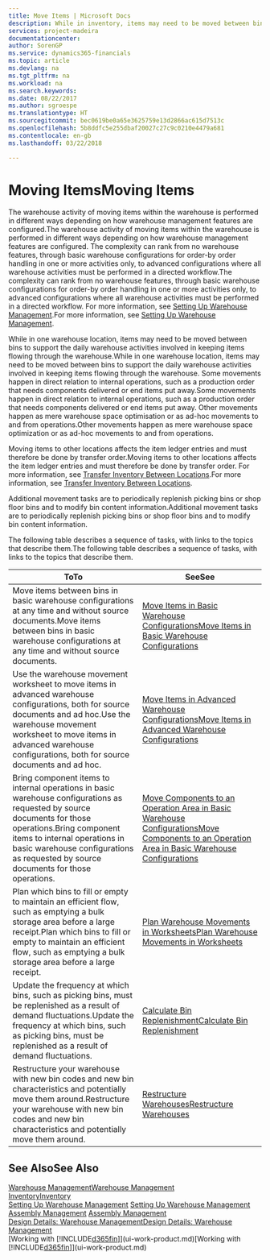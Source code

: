 ```yaml
---
title: Move Items | Microsoft Docs
description: While in inventory, items may need to be moved between bins to support the daily warehouse activities involved in keeping items flowing through the warehouse. Some movements happen in direct relation to internal operations, such as a production order that needs components delivered or end items put away. Other movements happen as mere warehouse space optimisation or as ad-hoc movements to and from operations.
services: project-madeira
documentationcenter: 
author: SorenGP
ms.service: dynamics365-financials
ms.topic: article
ms.devlang: na
ms.tgt_pltfrm: na
ms.workload: na
ms.search.keywords: 
ms.date: 08/22/2017
ms.author: sgroespe
ms.translationtype: HT
ms.sourcegitcommit: bec0619be0a65e3625759e13d2866ac615d7513c
ms.openlocfilehash: 5b8ddfc5e255dbaf20027c27c9c0210e4479a681
ms.contentlocale: en-gb
ms.lasthandoff: 03/22/2018

---
```

# <a name="moving-items"></a><span data-ttu-id="1097a-105">Moving Items</span><span class="sxs-lookup"><span data-stu-id="1097a-105">Moving Items</span></span>
<span data-ttu-id="1097a-106">The warehouse activity of moving items within the warehouse is performed in different ways depending on how warehouse management features are configured.</span><span class="sxs-lookup"><span data-stu-id="1097a-106">The warehouse activity of moving items within the warehouse is performed in different ways depending on how warehouse management features are configured.</span></span> <span data-ttu-id="1097a-107">The complexity can rank from no warehouse features, through basic warehouse configurations for order-by order handling in one or more activities only, to advanced configurations where all warehouse activities must be performed in a directed workflow.</span><span class="sxs-lookup"><span data-stu-id="1097a-107">The complexity can rank from no warehouse features, through basic warehouse configurations for order-by order handling in one or more activities only, to advanced configurations where all warehouse activities must be performed in a directed workflow.</span></span> <span data-ttu-id="1097a-108">For more information, see [Setting Up Warehouse Management](warehouse-setup-warehouse.md).</span><span class="sxs-lookup"><span data-stu-id="1097a-108">For more information, see [Setting Up Warehouse Management](warehouse-setup-warehouse.md).</span></span>

<span data-ttu-id="1097a-109">While in one warehouse location, items may need to be moved between bins to support the daily warehouse activities involved in keeping items flowing through the warehouse.</span><span class="sxs-lookup"><span data-stu-id="1097a-109">While in one warehouse location, items may need to be moved between bins to support the daily warehouse activities involved in keeping items flowing through the warehouse.</span></span> <span data-ttu-id="1097a-110">Some movements happen in direct relation to internal operations, such as a production order that needs components delivered or end items put away.</span><span class="sxs-lookup"><span data-stu-id="1097a-110">Some movements happen in direct relation to internal operations, such as a production order that needs components delivered or end items put away.</span></span> <span data-ttu-id="1097a-111">Other movements happen as mere warehouse space optimisation or as ad-hoc movements to and from operations.</span><span class="sxs-lookup"><span data-stu-id="1097a-111">Other movements happen as mere warehouse space optimization or as ad-hoc movements to and from operations.</span></span>

<span data-ttu-id="1097a-112">Moving items to other locations affects the item ledger entries and must therefore be done by transfer order.</span><span class="sxs-lookup"><span data-stu-id="1097a-112">Moving items to other locations affects the item ledger entries and must therefore be done by transfer order.</span></span> <span data-ttu-id="1097a-113">For more information, see [Transfer Inventory Between Locations](inventory-how-transfer-between-locations.md).</span><span class="sxs-lookup"><span data-stu-id="1097a-113">For more information, see [Transfer Inventory Between Locations](inventory-how-transfer-between-locations.md).</span></span>  

<span data-ttu-id="1097a-114">Additional movement tasks are to periodically replenish picking bins or shop floor bins and to modify bin content information.</span><span class="sxs-lookup"><span data-stu-id="1097a-114">Additional movement tasks are to periodically replenish picking bins or shop floor bins and to modify bin content information.</span></span>  

 <span data-ttu-id="1097a-115">The following table describes a sequence of tasks, with links to the topics that describe them.</span><span class="sxs-lookup"><span data-stu-id="1097a-115">The following table describes a sequence of tasks, with links to the topics that describe them.</span></span>   

|<span data-ttu-id="1097a-116">**To**</span><span class="sxs-lookup"><span data-stu-id="1097a-116">**To**</span></span>|<span data-ttu-id="1097a-117">**See**</span><span class="sxs-lookup"><span data-stu-id="1097a-117">**See**</span></span>|  
|------------|-------------|  
|<span data-ttu-id="1097a-118">Move items between bins in basic warehouse configurations at any time and without source documents.</span><span class="sxs-lookup"><span data-stu-id="1097a-118">Move items between bins in basic warehouse configurations at any time and without source documents.</span></span>|[<span data-ttu-id="1097a-119">Move Items in Basic Warehouse Configurations</span><span class="sxs-lookup"><span data-stu-id="1097a-119">Move Items in Basic Warehouse Configurations</span></span>](warehouse-how-to-move-items-ad-hoc-in-basic-warehousing.md)|
|<span data-ttu-id="1097a-120">Use the warehouse movement worksheet to move items in advanced warehouse configurations, both for source documents and ad hoc.</span><span class="sxs-lookup"><span data-stu-id="1097a-120">Use the warehouse movement worksheet to move items in advanced warehouse configurations, both for source documents and ad hoc.</span></span>|[<span data-ttu-id="1097a-121">Move Items in Advanced Warehouse Configurations</span><span class="sxs-lookup"><span data-stu-id="1097a-121">Move Items in Advanced Warehouse Configurations</span></span>](warehouse-how-to-move-items-in-advanced-warehousing.md)|  
|<span data-ttu-id="1097a-122">Bring component items to internal operations in basic warehouse configurations as requested by source documents for those operations.</span><span class="sxs-lookup"><span data-stu-id="1097a-122">Bring component items to internal operations in basic warehouse configurations as requested by source documents for those operations.</span></span>|[<span data-ttu-id="1097a-123">Move Components to an Operation Area in Basic Warehouse Configurations</span><span class="sxs-lookup"><span data-stu-id="1097a-123">Move Components to an Operation Area in Basic Warehouse Configurations</span></span>](warehouse-how-to-move-components-to-an-operation-area-in-basic-warehousing.md)|
|<span data-ttu-id="1097a-124">Plan which bins to fill or empty to maintain an efficient flow, such as emptying a bulk storage area before a large receipt.</span><span class="sxs-lookup"><span data-stu-id="1097a-124">Plan which bins to fill or empty to maintain an efficient flow, such as emptying a bulk storage area before a large receipt.</span></span>|[<span data-ttu-id="1097a-125">Plan Warehouse Movements in Worksheets</span><span class="sxs-lookup"><span data-stu-id="1097a-125">Plan Warehouse Movements in Worksheets</span></span>](warehouse-how-to-plan-warehouse-movements-in-worksheets.md)|
|<span data-ttu-id="1097a-126">Update the frequency at which bins, such as picking bins, must be replenished as a result of demand fluctuations.</span><span class="sxs-lookup"><span data-stu-id="1097a-126">Update the frequency at which bins, such as picking bins, must be replenished as a result of demand fluctuations.</span></span>|[<span data-ttu-id="1097a-127">Calculate Bin Replenishment</span><span class="sxs-lookup"><span data-stu-id="1097a-127">Calculate Bin Replenishment</span></span>](warehouse-how-to-calculate-bin-replenishment.md)|
|<span data-ttu-id="1097a-128">Restructure your warehouse with new bin codes and new bin characteristics and potentially move them around.</span><span class="sxs-lookup"><span data-stu-id="1097a-128">Restructure your warehouse with new bin codes and new bin characteristics and potentially move them around.</span></span>|[<span data-ttu-id="1097a-129">Restructure Warehouses</span><span class="sxs-lookup"><span data-stu-id="1097a-129">Restructure Warehouses</span></span>](warehouse-how-to-restructure-warehouses.md)|  

## <a name="see-also"></a><span data-ttu-id="1097a-130">See Also</span><span class="sxs-lookup"><span data-stu-id="1097a-130">See Also</span></span>  
[<span data-ttu-id="1097a-131">Warehouse Management</span><span class="sxs-lookup"><span data-stu-id="1097a-131">Warehouse Management</span></span>](warehouse-manage-warehouse.md)  
[<span data-ttu-id="1097a-132">Inventory</span><span class="sxs-lookup"><span data-stu-id="1097a-132">Inventory</span></span>](inventory-manage-inventory.md)  
<span data-ttu-id="1097a-133">[Setting Up Warehouse Management](warehouse-setup-warehouse.md)   </span><span class="sxs-lookup"><span data-stu-id="1097a-133">[Setting Up Warehouse Management](warehouse-setup-warehouse.md)   </span></span>  
<span data-ttu-id="1097a-134">[Assembly Management](assembly-assemble-items.md)  </span><span class="sxs-lookup"><span data-stu-id="1097a-134">[Assembly Management](assembly-assemble-items.md)  </span></span>  
[<span data-ttu-id="1097a-135">Design Details: Warehouse Management</span><span class="sxs-lookup"><span data-stu-id="1097a-135">Design Details: Warehouse Management</span></span>](design-details-warehouse-management.md)  
<span data-ttu-id="1097a-136">[Working with [!INCLUDE[d365fin](includes/d365fin_md.md)]](ui-work-product.md)</span><span class="sxs-lookup"><span data-stu-id="1097a-136">[Working with [!INCLUDE[d365fin](includes/d365fin_md.md)]](ui-work-product.md)</span></span>

